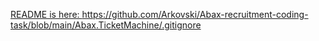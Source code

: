 [README is here: https://github.com/Arkovski/Abax-recruitment-coding-task/blob/main/Abax.TicketMachine/.gitignore
](https://github.com/Arkovski/Abax-recruitment-coding-task/blob/main/Abax.TicketMachine/README.md)
